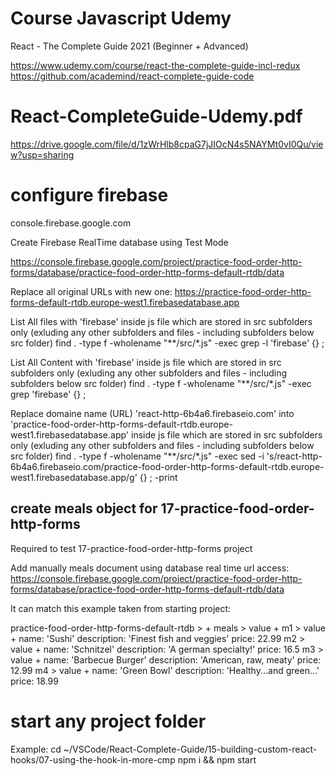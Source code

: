 # Course Javascript Udemy

React - The Complete Guide 2021 (Beginner + Advanced)

https://www.udemy.com/course/react-the-complete-guide-incl-redux
https://github.com/academind/react-complete-guide-code


# React-CompleteGuide-Udemy.pdf

https://drive.google.com/file/d/1zWrHlb8cpaG7jJIOcN4s5NAYMt0vI0Qu/view?usp=sharing

# configure firebase

console.firebase.google.com

Create Firebase RealTime database using Test Mode

https://console.firebase.google.com/project/practice-food-order-http-forms/database/practice-food-order-http-forms-default-rtdb/data

Replace all original URLs with new one:
https://practice-food-order-http-forms-default-rtdb.europe-west1.firebasedatabase.app

List All files with 'firebase' inside js file which are stored in src subfolders only (exluding any other subfolders and files - including subfolders below src folder)
find . -type f -wholename "**/src/*.js" -exec grep -l 'firebase' {} \;

List All Content with 'firebase' inside js file which are stored in src subfolders only (exluding any other subfolders and files - including subfolders below src folder)
find . -type f -wholename "**/src/*.js" -exec grep 'firebase' {} \;

Replace domaine name (URL) 'react-http-6b4a6.firebaseio.com' into 'practice-food-order-http-forms-default-rtdb.europe-west1.firebasedatabase.app' inside js file which are stored in src subfolders only (exluding any other subfolders and files - including subfolders below src folder)
find . -type f -wholename "**/src/*.js" -exec sed -i 's/react-http-6b4a6\.firebaseio\.com/practice-food-order-http-forms-default-rtdb\.europe-west1\.firebasedatabase\.app/g' \{\} \;  -print

## create meals object for 17-practice-food-order-http-forms
Required to test 17-practice-food-order-http-forms project

Add manually meals document using database real time url access:
https://console.firebase.google.com/project/practice-food-order-http-forms/database/practice-food-order-http-forms-default-rtdb/data

It can match this example taken from starting project:

practice-food-order-http-forms-default-rtdb > +
meals > value +
 m1 > value +
    name: 'Sushi'
    description: 'Finest fish and veggies'
    price: 22.99
 m2 > value +
    name: 'Schnitzel'
    description: 'A german specialty!'
    price: 16.5
 m3 > value +
    name: 'Barbecue Burger'
    description: 'American, raw, meaty'
    price: 12.99
 m4 > value +
    name: 'Green Bowl'
    description: 'Healthy...and green...'
    price: 18.99

# start any project folder

Example: cd ~/VSCode/React-Complete-Guide/15-building-custom-react-hooks/07-using-the-hook-in-more-cmp
npm i && npm start
